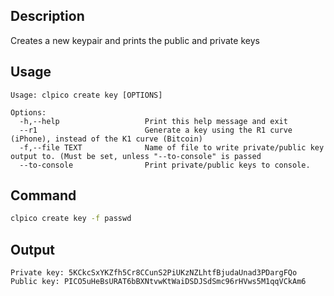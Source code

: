 ## Description

Creates a new keypair and prints the public and private keys

## Usage

```console
Usage: clpico create key [OPTIONS]

Options:
  -h,--help                   Print this help message and exit
  --r1                        Generate a key using the R1 curve (iPhone), instead of the K1 curve (Bitcoin)
  -f,--file TEXT              Name of file to write private/public key output to. (Must be set, unless "--to-console" is passed
  --to-console                Print private/public keys to console.
```

## Command

```sh
clpico create key -f passwd
```

## Output

```console
Private key: 5KCkcSxYKZfh5Cr8CCunS2PiUKzNZLhtfBjudaUnad3PDargFQo
Public key: PICO5uHeBsURAT6bBXNtvwKtWaiDSDJSdSmc96rHVws5M1qqVCkAm6
```
